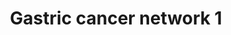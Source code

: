 ---
annotations:
- id: PW:0000086
  parent: regulatory pathway
  type: Pathway Ontology
  value: cell cycle pathway, mitotic
- id: DOID:3717
  parent: disease of cellular proliferation
  type: Disease Ontology
  value: gastric adenocarcinoma
- id: DOID:10534
  parent: disease of cellular proliferation
  type: Disease Ontology
  value: stomach cancer
- id: PW:0000605
  parent: disease pathway
  type: Pathway Ontology
  value: cancer pathway
authors:
- Khanspers
- MaintBot
- Mkutmon
- Zari
- AlexanderPico
- Egonw
- Fehrhart
- Eweitz
description: Network generated by mapping candidate oncogenes and tumor suppressor
  genes identified by integrated analysis of expression array and aCGH data. Networks
  generated by Ingenuity Pathway Analysis.  Proteins on this pathway have targeted
  assays available via the [https://assays.cancer.gov/available_assays?wp_id=WP2361
  CPTAC Assay Portal]
last-edited: 2021-05-22
organisms:
- Homo sapiens
redirect_from:
- /index.php/Pathway:WP2361
- /instance/WP2361
- /instance/WP2361_rr117731
revision: r117731
schema-jsonld:
- '@context': https://schema.org/
  '@id': https://wikipathways.github.io/pathways/WP2361.html
  '@type': Dataset
  creator:
    '@type': Organization
    name: WikiPathways
  description: Network generated by mapping candidate oncogenes and tumor suppressor
    genes identified by integrated analysis of expression array and aCGH data. Networks
    generated by Ingenuity Pathway Analysis.  Proteins on this pathway have targeted
    assays available via the [https://assays.cancer.gov/available_assays?wp_id=WP2361
    CPTAC Assay Portal]
  keywords:
  - ACTL6A
  - APC
  - AURKA
  - C21ORF33
  - CENPF
  - CEP192
  - Cyclin A
  - E2F7
  - ECT2
  - ERVK6
  - ESM1
  - GATS
  - Histone H3
  - Histone H4
  - INO80D
  - KIF15
  - KIF20B
  - LIN9
  - MCM4
  - MYBL2
  - NOTCH1
  - NUP107
  - RNF216
  - RUVBL1
  - S100P
  - SMOC2
  - TOP2A
  - TPX2
  - UBE2C
  license: CC0
  name: Gastric cancer network 1
seo: CreativeWork
title: Gastric cancer network 1
wpid: WP2361
---